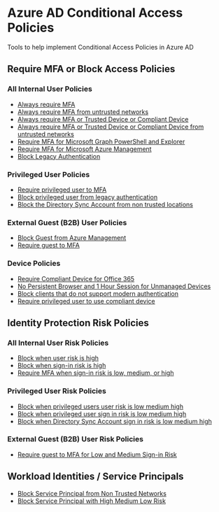 # Azure AD Conditional Access Policies
Tools to help implement Conditional Access Policies in Azure AD
## Require MFA or Block Access Policies 
### All Internal User Policies
 * [Always require MFA](https://github.com/chadmcox/Azure_AD_Conditional_Access_Policies/blob/main/Always%20require%20MFA.md)
 * [Always require MFA from untrusted networks](https://github.com/chadmcox/Azure_AD_Conditional_Access_Policies/blob/main/Always%20require%20MFA%20from%20untrusted%20networks.md)
 * [Always require MFA or Trusted Device or Compliant Device](https://github.com/chadmcox/Azure_AD_Conditional_Access_Policies/blob/main/Always%20require%20MFA%20or%20Trusted%20Device%20or%20Compliant%20Device.md)
 * [Always require MFA or Trusted Device or Compliant Device from untrusted networks](https://github.com/chadmcox/Azure_AD_Conditional_Access_Policies/blob/main/Always%20require%20MFA%20or%20Trusted%20Device%20or%20Compliant%20Device%20from%20untrusted%20networks.md)
 * [Require MFA for Microsoft Graph PowerShell and Explorer](https://github.com/chadmcox/Azure_AD_Conditional_Access_Policies/blob/main/Require%20MFA%20for%20Microsoft%20Graph%20PowerShell%20and%20Explorer.md)
 * [Require MFA for Microsoft Azure Management](https://github.com/chadmcox/Azure_AD_Conditional_Access_Policies/blob/main/Require%20MFA%20for%20Microsoft%20Azure%20Management.md)
 * [Block Legacy Authentication](https://github.com/chadmcox/Azure_AD_Conditional_Access_Policies/blob/main/Block%20Legacy%20Authentication.md)
### Privileged User Policies
 * [Require privileged user to MFA](https://github.com/chadmcox/Azure_AD_Conditional_Access_Policies/blob/main/Require%20privileged%20user%20to%20MFA.md)
 * [Block privileged user from legacy authentication](https://github.com/chadmcox/Azure_AD_Conditional_Access_Policies/edit/main/Block%20privileged%20user%20from%20legacy%20authentication.md)
 * [Block the Directory Sync Account from non trusted locations](https://github.com/chadmcox/Azure_AD_Conditional_Access_Policies/blob/main/Block%20the%20Directory%20Sync%20Account%20from%20non%20trusted%20locations.md)
### External Guest (B2B) User Policies
* [Block Guest from Azure Management](https://github.com/chadmcox/Azure_AD_Conditional_Access_Policies/blob/main/Block%20Guest%20from%20Azure%20Management.md)
* [Require guest to MFA](https://github.com/chadmcox/Azure_AD_Conditional_Access_Policies/blob/main/Require%20guest%20to%20MFA.md)
### Device Policies
 * [Require Compliant Device for Office 365](https://github.com/chadmcox/Azure_AD_Conditional_Access_Policies/blob/main/Require%20Compliant%20Device%20for%20Office%20365.md)
 * [No Persistent Browser and 1 Hour Session for Unmanaged Devices](https://github.com/chadmcox/Azure_AD_Conditional_Access_Policies/blob/main/No%20Persistent%20Browser%20and%201%20Hour%20Session%20for%20Unmanaged%20Devices.md)
 * [Block clients that do not support modern authentication](https://github.com/chadmcox/Azure_AD_Conditional_Access_Policies/blob/main/Block%20clients%20that%20do%20not%20support%20modern%20authentication.md)
 * [Require privileged user to use compliant device](https://github.com/chadmcox/Azure_AD_Conditional_Access_Policies/blob/main/Require%20privileged%20user%20to%20use%20compliant%20device.md)
## Identity Protection Risk Policies
### All Internal User Risk Policies
 * [Block when user risk is high](https://github.com/chadmcox/Azure_AD_Conditional_Access_Policies/blob/main/Block%20when%20user%20risk%20is%20high.md)
 * [Block when sign-in risk is high](https://github.com/chadmcox/Azure_AD_Conditional_Access_Policies/blob/main/Block%20when%20sign-in%20risk%20is%20high.md)
 * [Require MFA when sign-in risk is low, medium, or high](https://github.com/chadmcox/Azure_AD_Conditional_Access_Policies/blob/main/Require%20MFA%20when%20sign-in%20risk%20is%20low%2C%20medium%2C%20or%20high.md)
### Privileged User Risk Policies
* [Block when privileged users user risk is low medium high](https://github.com/chadmcox/Azure_AD_Conditional_Access_Policies/blob/main/Block%20when%20privileged%20users%20user%20risk%20is%20low%20medium%20high.md)
* [Block when privileged user sign in risk is low medium high](https://github.com/chadmcox/Azure_AD_Conditional_Access_Policies/blob/main/Block%20when%20privileged%20user%20sign%20in%20risk%20is%20low%20medium%20high.md)
* [Block when Directory Sync Account sign in risk is low medium high](https://github.com/chadmcox/Azure_AD_Conditional_Access_Policies/blob/main/Block%20when%20Directory%20Sync%20Account%20sign%20in%20risk%20is%20low%20medium%20high.md)
### External Guest (B2B) User Risk Policies
 * [Require guest to MFA for Low and Medium Sign-in Risk]()
## Workload Identities / Service Principals
 * [Block Service Principal from Non Trusted Networks]()
 * [Block Service Principal with High Medium Low Risk]()
